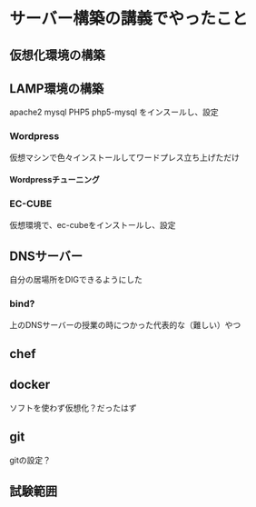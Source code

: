 サーバー構築の講義でやったこと
==================================

## 仮想化環境の構築

## LAMP環境の構築
apache2 mysql PHP5 php5-mysql をインスールし、設定

### Wordpress
仮想マシンで色々インストールしてワードプレス立ち上げただけ

#### Wordpressチューニング

### EC-CUBE
仮想環境で、ec-cubeをインストールし、設定

## DNSサーバー
自分の居場所をDIGできるようにした

### bind?
上のDNSサーバーの授業の時につかった代表的な（難しい）やつ

## chef

## docker
ソフトを使わず仮想化？だったはず

## git
gitの設定？

## 試験範囲

